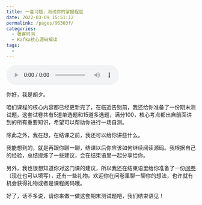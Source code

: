 ```yaml
---
title: 一套习题，测试你的掌握程度
date: 2022-03-09 15:51:12
permalink: /pages/96303f/
categories:
  - 极客时间
  - Kafka核心源码解读
tags:
  - 
---
```

<audio title="期末测试.一套习题，测试你的掌握程度" src="https://static001.geekbang.org/resource/audio/90/5a/90cd43ea98aeed13dfb0f1ed853eab5a.mp3" controls="controls"></audio> 
<p>你好，我是胡夕。</p><p>咱们课程的核心内容都已经更新完了，在临近告别前，我还给你准备了一份期末测试题，这套试卷共有5道单选题和15道多选题，满分100，核心考点都出自前面讲到的所有重要知识，希望可以帮助你进行一场自测。</p><p>除此之外，我在想，在结课之前，我还可以给你讲些什么。</p><p>我能想到的，就是再跟你聊一聊，结课以后你应该如何继续阅读源码。我根据自己的经验，总结提炼了一些建议，会在结束语里一起分享给你。</p><p>另外，我也很想知道你对这门课的建议，所以我还在结束语里给你准备了一份<a href="https://jinshuju.net/f/a88osf">问卷</a>（现在也可以填写），还有一些礼物。欢迎你在问卷里聊一聊你的想法，也许就有机会获得礼物或者是课程阅码哦。</p><p>好了，话不多说，请你来做一做这套期末测试题吧，我们结束语见！</p><p><a href="http://time.geekbang.org/quiz/intro?act_id=194&exam_id=484"><img src="https://static001.geekbang.org/resource/image/28/a4/28d1be62669b4f3cc01c36466bf811a4.png?wh=1142*201" alt=""></a></p><!-- [[[read_end]]] -->